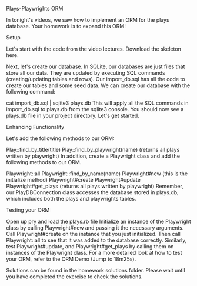 Plays-Playwrights ORM

In tonight's videos, we saw how to implement an ORM for the plays database. Your homework is to expand this ORM!

Setup

Let's start with the code from the video lectures. Download the skeleton here.

Next, let's create our database. In SQLite, our databases are just files that store all our data. They are updated by executing SQL commands (creating/updating tables and rows). Our import_db.sql has all the code to create our tables and some seed data. We can create our database with the following command:

cat import_db.sql | sqlite3 plays.db
This will apply all the SQL commands in import_db.sql to plays.db from the sqlite3 console. You should now see a plays.db file in your project directory. Let's get started.

Enhancing Functionality

Let's add the following methods to our ORM:

Play::find_by_title(title)
Play::find_by_playwright(name) (returns all plays written by playwright)
In addition, create a Playwright class and add the following methods to our ORM.

Playwright::all
Playwright::find_by_name(name)
Playwright#new (this is the initialize method)
Playwright#create
Playwright#update
Playwright#get_plays (returns all plays written by playwright)
Remember, our PlayDBConnection class accesses the database stored in plays.db, which includes both the plays and playwrights tables.

Testing your ORM

Open up pry and load the plays.rb file
Initialize an instance of the Playwright class by calling Playwright#new and passing it the necessary arguments.
Call Playwright#create on the instance that you just initialized. Then call Playwright::all to see that it was added to the database correctly.
Similarly, test Playwright#update, and Playwright#get_plays by calling them on instances of the Playwright class.
For a more detailed look at how to test your ORM, refer to the ORM Demo (Jump to 18m25s).

Solutions can be found in the homework solutions folder. Please wait until you have completed the exercise to check the solutions.